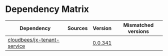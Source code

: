 # Dependency Matrix

Dependency | Sources | Version | Mismatched versions
---------- | ------- | ------- | -------------------
[cloudbees/jx-tenant-service](https://github.com/cloudbees/jx-tenant-service) |  | [0.0.341](https://github.com/cloudbees/jx-tenant-service/releases/tag/v0.0.341) | 
